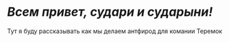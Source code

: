 # *Всем привет, судари и сударыни!*
Тут я буду рассказывать как мы делаем антфирод для комании Теремок

